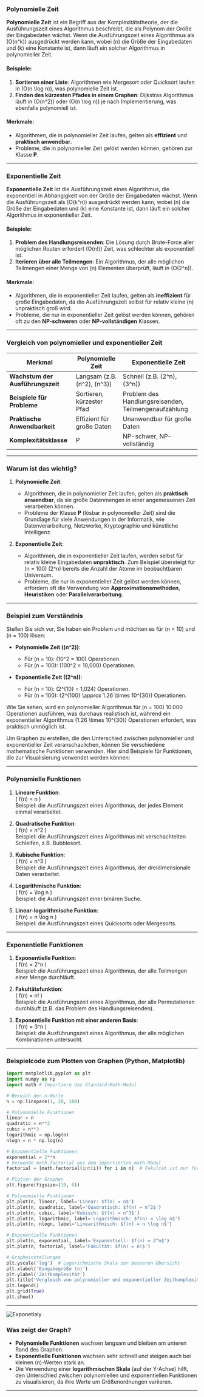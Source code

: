 ### **Polynomielle Zeit**

**Polynomielle Zeit** ist ein Begriff aus der Komplexitätstheorie, der die Ausführungszeit eines Algorithmus beschreibt, die als Polynom der Größe der Eingabedaten wächst. Wenn die Ausführungszeit eines Algorithmus als \(O(n^k)\) ausgedrückt werden kann, wobei \(n\) die Größe der Eingabedaten und \(k\) eine Konstante ist, dann läuft ein solcher Algorithmus in polynomieller Zeit.

#### **Beispiele:**
1. **Sortieren einer Liste**: Algorithmen wie Mergesort oder Quicksort laufen in \(O(n \log n)\), was polynomielle Zeit ist.
2. **Finden des kürzesten Pfades in einem Graphen**: Dijkstras Algorithmus läuft in \(O(n^2)\) oder \(O(n \log n)\) je nach Implementierung, was ebenfalls polynomiell ist.

#### **Merkmale:**
- Algorithmen, die in polynomieller Zeit laufen, gelten als **effizient** und **praktisch anwendbar**.
- Probleme, die in polynomieller Zeit gelöst werden können, gehören zur Klasse **P**.

---

### **Exponentielle Zeit**

**Exponentielle Zeit** ist die Ausführungszeit eines Algorithmus, die exponentiell in Abhängigkeit von der Größe der Eingabedaten wächst. Wenn die Ausführungszeit als \(O(k^n)\) ausgedrückt werden kann, wobei \(n\) die Größe der Eingabedaten und \(k\) eine Konstante ist, dann läuft ein solcher Algorithmus in exponentieller Zeit.

#### **Beispiele:**
1. **Problem des Handlungsreisenden**: Die Lösung durch Brute-Force aller möglichen Routen erfordert \(O(n!)\) Zeit, was schlechter als exponentiell ist.
2. **Iterieren über alle Teilmengen**: Ein Algorithmus, der alle möglichen Teilmengen einer Menge von \(n\) Elementen überprüft, läuft in \(O(2^n)\).

#### **Merkmale:**
- Algorithmen, die in exponentieller Zeit laufen, gelten als **ineffizient** für große Eingabedaten, da die Ausführungszeit selbst für relativ kleine \(n\) unpraktisch groß wird.
- Probleme, die nur in exponentieller Zeit gelöst werden können, gehören oft zu den **NP-schweren** oder **NP-vollständigen** Klassen.

---

### **Vergleich von polynomieller und exponentieller Zeit**

| **Merkmal** | **Polynomielle Zeit** | **Exponentielle Zeit** |
| ----------------------------- | -------------------------------------- | ---------------------------------------- |
| **Wachstum der Ausführungszeit** | Langsam (z.B. \(n^2\), \(n^3\)) | Schnell (z.B. \(2^n\), \(3^n\)) |
| **Beispiele für Probleme** | Sortieren, kürzester Pfad | Problem des Handlungsreisenden, Teilmengenaufzählung |
| **Praktische Anwendbarkeit** | Effizient für große Daten | Unanwendbar für große Daten |
| **Komplexitätsklasse** | P | NP-schwer, NP-vollständig |

---

### **Warum ist das wichtig?**

1. **Polynomielle Zeit**:
   - Algorithmen, die in polynomieller Zeit laufen, gelten als **praktisch anwendbar**, da sie große Datenmengen in einer angemessenen Zeit verarbeiten können.
   - Probleme der Klasse **P** (lösbar in polynomieller Zeit) sind die Grundlage für viele Anwendungen in der Informatik, wie Datenverarbeitung, Netzwerke, Kryptographie und künstliche Intelligenz.

2. **Exponentielle Zeit**:
   - Algorithmen, die in exponentieller Zeit laufen, werden selbst für relativ kleine Eingabedaten **unpraktisch**. Zum Beispiel übersteigt für \(n = 100\) \(2^n\) bereits die Anzahl der Atome im beobachtbaren Universum.
   - Probleme, die nur in exponentieller Zeit gelöst werden können, erfordern oft die Verwendung von **Approximationsmethoden**, **Heuristiken** oder **Parallelverarbeitung**.

---

### **Beispiel zum Verständnis**

Stellen Sie sich vor, Sie haben ein Problem und möchten es für \(n = 10\) und \(n = 100\) lösen:

- **Polynomielle Zeit (\(n^2\))**:
  - Für \(n = 10\): \(10^2 = 100\) Operationen.
  - Für \(n = 100\): \(100^2 = 10\,000\) Operationen.

- **Exponentielle Zeit (\(2^n\))**:
  - Für \(n = 10\): \(2^{10} = 1\,024\) Operationen.
  - Für \(n = 100\): \(2^{100} \approx 1.26 \times 10^{30}\) Operationen.

Wie Sie sehen, wird ein polynomieller Algorithmus für \(n = 100\) 10.000 Operationen ausführen, was durchaus realistisch ist, während ein exponentieller Algorithmus \(1.26 \times 10^{30}\) Operationen erfordert, was praktisch unmöglich ist.

Um Graphen zu erstellen, die den Unterschied zwischen polynomieller und exponentieller Zeit veranschaulichen, können Sie verschiedene mathematische Funktionen verwenden. Hier sind Beispiele für Funktionen, die zur Visualisierung verwendet werden können:

---

### **Polynomielle Funktionen**
1. **Lineare Funktion**:  
   \( f(n) = n \)  
   Beispiel: die Ausführungszeit eines Algorithmus, der jedes Element einmal verarbeitet.

2. **Quadratische Funktion**:  
   \( f(n) = n^2 \)  
   Beispiel: die Ausführungszeit eines Algorithmus mit verschachtelten Schleifen, z.B. Bubblesort.

3. **Kubische Funktion**:  
   \( f(n) = n^3 \)  
   Beispiel: die Ausführungszeit eines Algorithmus, der dreidimensionale Daten verarbeitet.

4. **Logarithmische Funktion**:  
   \( f(n) = \log n \)  
   Beispiel: die Ausführungszeit einer binären Suche.

5. **Linear-logarithmische Funktion**:  
   \( f(n) = n \log n \)  
   Beispiel: die Ausführungszeit eines Quicksorts oder Mergesorts.

---

### **Exponentielle Funktionen**
1. **Exponentielle Funktion**:  
   \( f(n) = 2^n \)  
   Beispiel: die Ausführungszeit eines Algorithmus, der alle Teilmengen einer Menge durchläuft.

2. **Fakultätsfunktion**:  
   \( f(n) = n! \)  
   Beispiel: die Ausführungszeit eines Algorithmus, der alle Permutationen durchläuft (z.B. das Problem des Handlungsreisenden).

3. **Exponentielle Funktion mit einer anderen Basis**:  
   \( f(n) = 3^n \)  
   Beispiel: die Ausführungszeit eines Algorithmus, der alle möglichen Kombinationen untersucht.

---

### **Beispielcode zum Plotten von Graphen (Python, Matplotlib)**

```python
import matplotlib.pyplot as plt
import numpy as np
import math # Importiere das Standard-Math-Modul

# Bereich der n-Werte
n = np.linspace(1, 20, 100)

# Polynomielle Funktionen
linear = n
quadratic = n**2
cubic = n**3
logarithmic = np.log(n)
nlogn = n * np.log(n)

# Exponentielle Funktionen
exponential = 2**n
# Verwende math.factorial aus dem importierten math-Modul
factorial = [math.factorial(int(i)) for i in n]  # Fakultät ist nur für ganze Zahlen definiert

# Plotten der Graphen
plt.figure(figsize=(10, 6))

# Polynomielle Funktionen
plt.plot(n, linear, label='Linear: $f(n) = n$')
plt.plot(n, quadratic, label='Quadratisch: $f(n) = n^2$')
plt.plot(n, cubic, label='Kubisch: $f(n) = n^3$')
plt.plot(n, logarithmic, label='Logarithmisch: $f(n) = \log n$')
plt.plot(n, nlogn, label='Linearithmisch: $f(n) = n \log n$')

# Exponentielle Funktionen
plt.plot(n, exponential, label='Exponentiell: $f(n) = 2^n$')
plt.plot(n, factorial, label='Fakultät: $f(n) = n!$')

# Grapheinstellungen
plt.yscale('log')  # Logarithmische Skala zur besseren Übersicht
plt.xlabel('Eingabegröße (n)')
plt.ylabel('Zeitkomplexität')
plt.title('Vergleich von polynomieller und exponentieller Zeitkomplexität')
plt.legend()
plt.grid(True)
plt.show()
```

---
![Exponetialy](../assets/exponetialy.png)

### **Was zeigt der Graph?**
- **Polynomielle Funktionen** wachsen langsam und bleiben am unteren Rand des Graphen.
- **Exponentielle Funktionen** wachsen sehr schnell und steigen auch bei kleinen \(n\)-Werten stark an.
- Die Verwendung einer **logarithmischen Skala** (auf der Y-Achse) hilft, den Unterschied zwischen polynomiellen und exponentiellen Funktionen zu visualisieren, da ihre Werte um Größenordnungen variieren.

---

